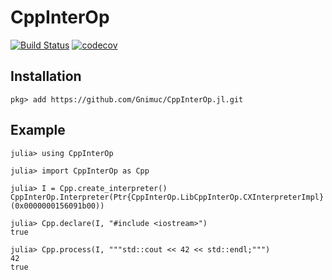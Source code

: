 # CppInterOp

[![Build Status](https://github.com/Gnimuc/CppInterOp.jl/actions/workflows/CI.yml/badge.svg?branch=main)](https://github.com/Gnimuc/CppInterOp.jl/actions/workflows/CI.yml?query=branch%3Amain)
[![codecov](https://codecov.io/gh/Gnimuc/CppInterOp.jl/graph/badge.svg?token=dROvWMipWJ)](https://codecov.io/gh/Gnimuc/CppInterOp.jl)

## Installation

```
pkg> add https://github.com/Gnimuc/CppInterOp.jl.git
```

## Example

```
julia> using CppInterOp

julia> import CppInterOp as Cpp

julia> I = Cpp.create_interpreter()
CppInterOp.Interpreter(Ptr{CppInterOp.LibCppInterOp.CXInterpreterImpl}(0x0000000156091b00))

julia> Cpp.declare(I, "#include <iostream>")
true

julia> Cpp.process(I, """std::cout << 42 << std::endl;""")
42
true
```
